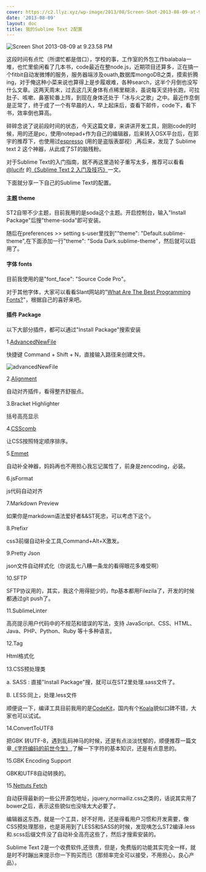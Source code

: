 ```yaml
---
cover: https://c2.llyz.xyz/wp-image/2013/08/Screen-Shot-2013-08-09-at-9.23.58-PM-1024x640.png
date: '2013-08-09'
layout: doc
title: 我的Sublime Text 2配置
---
```


![Screen Shot 2013-08-09 at 9.23.58 PM](https://c2.llyz.xyz/wp-image/2013/08/Screen-Shot-2013-08-09-at-9.23.58-PM-1024x640.png)

这段时间有点忙（所谓忙都是借口），学校的事，工作室的外包工作balabala一堆，也忙里偷闲看了几本书，code最近在整node.js，近期项目还算多，正在搞一个fitbit自动发微博的服务，服务器端涉及ouath,数据库mongoDB之类，摸索折腾ing，对于俺这种小菜来说也算得上是步履艰难，各种search，这半个月倒也没写什么文章。这两天周末，过去这几天身体有点稀里糊涂，虽说每天坚持长跑，可拉肚子、咳嗽、鼻塞轮番上阵，到现在身体还处于「冰与火之歌」之中。最近作息倒是正常了，终于成了一个有早晨的人，早上起床后，查看下邮件，code下，看下书，效率倒也算高。

碎碎念说了说前段时间的状态，今天这篇文章，来讲讲开发工具，刚刚code的时候，用的还是pc，使用notepad+作为自己的编辑器，后来转入OSX平台后，在郭宇的推荐下，也使用过[espresso](https://macrabbit.com/espresso/) (用的是盗版表鄙视）,再后来，发现了 Sublime text 2 这个神器，从此成了ST的脑残粉。

对于Sublime Text的入门指南，就不再这里造轮子重写太多，推荐可以看看[@lucifr](https://twitter.com/lucifr) 的[《Sublime Text 2 入门及技巧》](https://lucifr.com/2011/08/31/sublime-text-2-tricks-and-tips/)一文。

下面就分享一下自己的Sublime Text的配置。

#### 主题 theme

ST2自带不少主题，目前我用的是soda这个主题。开启控制台，输入"Install Package"后搜"theme-soda"即可安装。

随后在preferences >> setting s-user里找到""theme": "Default.sublime-theme",在下面添加一行"theme": "Soda Dark.sublime-theme"，然后就可以启用了。

#### 字体 fonts

目前我使用的是"font\_face": "Source Code Pro"。

对于其他字体，大家可以看看Slant网站的"[What Are The Best Programming Fonts?](https://www.slant.co/topics/67/~what-are-the-best-programming-fonts)"，根据自己的喜好来吧。

#### 插件 Package

以下大部分插件，都可以通过"Install Package"搜索安装

1.[AdvancedNewFile](https://github.com/skuroda/Sublime-AdvancedNewFile)

快捷键 Command + Shift + N，直接输入路径来创建文件。

![advancedNewFile](https://c2.llyz.xyz/wp-image/2013/08/advancedNewFile.jpg)

2.[Alignment](https://wbond.net/sublime_packages/alignment)

自动对齐插件，看得整齐舒服点。

3.Bracket Highlighter

括号高亮显示

4.[CSScomb](https://github.com/csscomb/CSScomb-for-Sublime)

让CSS按照特定顺序排序。

5.[Emmet](https://docs.emmet.io/)

自动补全神器，妈妈再也不用担心我忘记属性了，前身是zencoding，必装。

6.jsFormat

js代码自动对齐

7.Markdown Preview

如果你是markdown语法爱好者&&ST死忠，可以考虑下这个。

8.Prefixr

css3前缀自动补全工具,Command+Alt+X激发。

9.Pretty Json

json文件自动样式化（你说乱七八糟一条龙的看得眼花多难受啊）

10.SFTP

SFTP协议用的，其实，我这个用得挺少的，ftp基本都用Filezila了，开发的时候都通过git push了。

11.SublimeLinter

高亮提示用户代码中的不规范和错误的写法，支持 JavaScript、CSS、HTML、Java、PHP、Python、Ruby 等十多种语言。

12.Tag

Html格式化

13.CSS预处理类

a. SASS : 直接"Install Package"搜，就可以在ST2里处理.sass文件了。

B. LESS:同上，处理.less文件

顺便说一下，编译工具目前我用的是[CodeKit](https://incident57.com/codekit/)，国内有个[Koala](https://koala-app.com/index-zh.html)貌似口碑不错，大家也可以试试。

14.ConvertToUTF8

把GBK 转UTF-8，遇到乱码神马的时候，还是有点淡淡忧郁的，顺便推荐一篇文章[《字符编码的前世今生》](https://www.smallni.com/character-encoding/),了解一下字符的基本知识，还是有点意思的。

15.GBK Encoding Support

GBK和UTF8自动转换的。

15.[Nettuts Fetch](https://github.com/weslly/Nettuts-Fetch)

自动获得最新的一些公开源包地址，jquery,normailiz.css之类的，话说其实用了bower之后，表示这些貌似也没啥太大必要了。

编辑器这东西，就是一个工具，好不好用，还是得看用户习惯和开发需要，像CSS预处理那些，也是哥用到了LESS和SASS的时候，发现咦怎么ST2编译.less和.scss后缀文件没了自动补全高亮这些了，然后才搜索安装的。

Sublime Text 2是一个收费软件,还很贵，但是，免费版的功能其实完全一样，就是时不时蹦出来提示你一下购买而已（那频率完全可以接受，不用担心，良心产品）。
